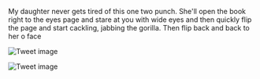 My daughter never gets tired of this one two punch. She'll open the book right to the eyes page and stare at you with wide eyes and then quickly flip the page and start cackling, jabbing the gorilla. Then flip back and back to her o face


![Tweet image](/asset/crosspoast/F3dXUC5a8AACkCw.jpg)

![Tweet image](/asset/crosspoast/F3dXUZAbIAACwC_.jpg)

